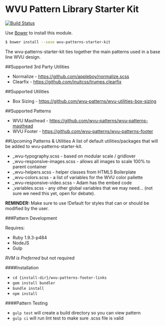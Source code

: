 # WVU Pattern Library Starter Kit

[![Build Status](https://travis-ci.org/wvu-patterns/wvu-patterns-starter-kit.svg?branch=master)](https://travis-ci.org/wvu-patterns/wvu-patterns-starter-kit)

Use [Bower](http://bower.io/) to install this module.

```bash
$ bower install --save wvu-patterns-starter-kit
```

The wvu-patterns-starter-kit ties together the main patterns used in a base line WVU design.

##Supported 3rd Party Utilities
* Normalize - https://github.com/appleboy/normalize.scss
* Clearfix - https://github.com/inuitcss/trumps.clearfix

##Supported Utilities
* Box Sizing - https://github.com/wvu-patterns/wvu-utilities-box-sizing

##Supported Patterns
* WVU Masthead - https://github.com/wvu-patterns/wvu-patterns-masthead
* WVU Footer - https://github.com/wvu-patterns/wvu-patterns-footer

##Upcoming Patterns & Utilities
A list of default utilities/packages that will be added to wvu-patterns-starter-kit.

* _wvu-typography.scss - based on modular scale / gridlover
* _wvu-responsive-images.scss - allows all images to scale 100% to parent container
* _wvu-helpers.scss - helper classes from HTML5 Boilerplate
* _wvu-colors.scss - a list of variables for the WVU color pallette
* _wvu-responsive-video.scss - Adam has the embed code
* _variables.scss - any other global variables that we may need... (not sure we need this yet, open for debate).

__REMINDER:__ Make sure to use !Default for styles that can or should be modified by the user.


###Pattern Development

Requires:

* Ruby 1.9.3-p484
* NodeJS
* Gulp

*RVM is Preferred* but not required

####Installation

* `cd {install-dir}/wvu-patterns-footer-links`
* `gem install bundler`
* `bundle install`
* `npm install`

####Pattern Testing

* `gulp test` will create a build directory so you can view pattern
* `gulp ci` will run lint test to make sure .scss file is valid
